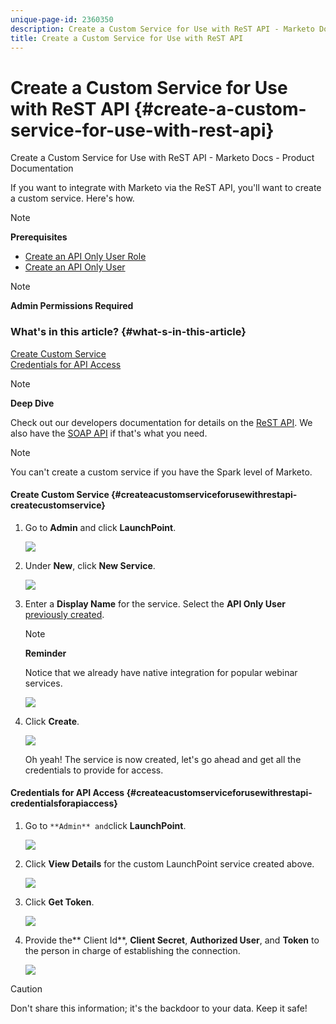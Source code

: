 ```yaml
---
unique-page-id: 2360350
description: Create a Custom Service for Use with ReST API - Marketo Docs - Product Documentation
title: Create a Custom Service for Use with ReST API
---
```


# Create a Custom Service for Use with ReST API {#create-a-custom-service-for-use-with-rest-api}

Create a Custom Service for Use with ReST API - Marketo Docs - Product Documentation

If you want to integrate with Marketo via the ReST API, you'll want to create a custom service. Here's how.

>[!NOTE]
>
>**Prerequisites**
>
>* [Create an API Only User Role](../../../../welcome-to-marketo-docs/product-docs/administration/users-and-roles/create-an-api-only-user-role.md)
>* [Create an API Only User](../../../../welcome-to-marketo-docs/product-docs/administration/users-and-roles/create-an-api-only-user.md)
>

>[!NOTE]
>
>**Admin Permissions Required**

### What's in this article? {#what-s-in-this-article}

[Create Custom Service](#createacustomserviceforusewithrestapi-createcustomservice)  
[Credentials for API Access](#createacustomserviceforusewithrestapi-credentialsforapiaccess)

>[!NOTE]
>
>**Deep Dive**
>
>Check out our developers documentation for details on the [ReST API](http://developers.marketo.com/documentation/rest/). We also have the [SOAP API](http://developers.marketo.com/documentation/soap/) if that's what you need.

>[!NOTE]
>
>You can't create a custom service if you have the Spark level of Marketo.

#### Create Custom Service {#createacustomserviceforusewithrestapi-createcustomservice}

1. Go to **Admin** and click **LaunchPoint**.

   ![](assets/image2014-9-19-10-3a38-3a15.png)

1. Under **New**, click **New Service**.

   ![](assets/image2014-9-19-10-3a38-3a22.png)

1. Enter a **Display Name** for the service. Select the **API Only User** [previously created](../../../../welcome-to-marketo-docs/product-docs/administration/users-and-roles/create-an-api-only-user.md).

   >[!NOTE]
   >
   >**Reminder**
   >
   >Notice that we already have native integration for popular webinar services.

   ![](assets/image2014-9-19-10-3a38-3a32.png)

1. Click **Create**.

   ![](assets/image2014-9-19-10-3a39-3a28.png)

   Oh yeah! The service is now created, let's go ahead and get all the credentials to provide for access.

#### Credentials for API Access {#createacustomserviceforusewithrestapi-credentialsforapiaccess}

1. Go to `**Admin** and`click **LaunchPoint**.

   ![](assets/image2014-9-19-10-3a42-3a11.png)

1. Click **View Details** for the custom LaunchPoint service created above.

   ![](assets/image2014-9-19-10-3a42-3a16.png)

1. Click **Get Token**.

   ![](assets/image2014-9-19-10-3a42-3a24.png)

1. Provide the** Client Id**, **Client Secret**, **Authorized User**, and **Token** to the person in charge of establishing the connection.

   ![](assets/image2014-9-19-10-3a42-3a38.png)

>[!CAUTION]
>
>Don't share this information; it's the backdoor to your data. Keep it safe!

